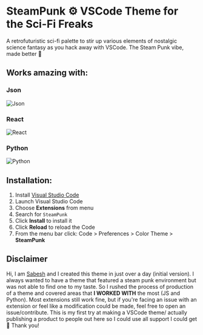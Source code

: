 # SteamPunk ⚙️ VSCode Theme for the Sci-Fi Freaks

A retrofuturistic sci-fi palette to stir up various elements of nostalgic science fantasy as you hack away with VSCode. The Steam Punk vibe, made better 🦾

## Works amazing with:

### Json

![Json](https://ibb.co/sgC657b)
<br/>

### React

![React](https://ibb.co/8037CVZ)
<br/>

### Python

![Python](https://ibb.co/xf6xFp0)
<br/>

## Installation:

1.  Install [Visual Studio Code](https://code.visualstudio.com/)
2.  Launch Visual Studio Code
3.  Choose **Extensions** from menu
4.  Search for `SteamPunk`
5.  Click **Install** to install it
6.  Click **Reload** to reload the Code
7.  From the menu bar click: Code > Preferences > Color Theme > **SteamPunk**

## Disclaimer

Hi, I am [Sabesh](https://github.com/programVeins/) and I created this theme in just over a day (initial version). I always wanted to have a theme that featured a steam punk environment but was not able to find one to my taste. So I rushed the process of production of a theme and covered areas that **I WORKED WITH** the most (JS and Python). Most extensions still work fine, but if you're facing an issue with an extension or feel like a modification could be made, feel free to open an issue/contribute. This is my first try at making a VSCode theme/ actually publishing a product to people out here so I could use all support I could get 🎉 Thank you! 